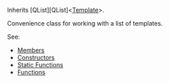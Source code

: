 <!-- TEMPLATELIST -->

Inherits [QList][QList]&lt;[Template](../template/template.md)&gt;.

Convenience class for working with a list of templates.

See:

* [Members](members.md)
* [Constructors](constructors.md)
* [Static Functions](statics.md)
* [Functions](functions.md)

